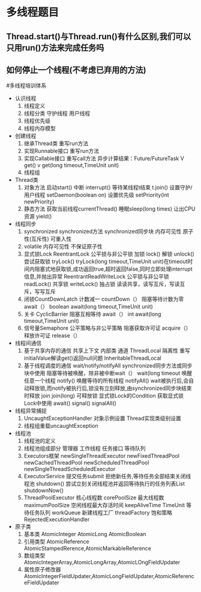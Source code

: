 # 多线程题目
## Thread.start()与Thread.run()有什么区别,我们可以只用run()方法来完成任务吗
## 如何停止一个线程(不考虑已弃用的方法)


#多线程培训体系
- 认识线程
    1. 线程定义
    2. 线程分类
      守护线程
      用户线程
    3. 线程优先级
    4. 线程内存模型
- 创建线程
    1. 继承Thread类 重写run方法
    2. 实现Runnable接口 重写run方法
    3. 实现Callable接口 重写call方法
      异步计算结果：Future/FutureTask
      V get()
      v get(long timeout,TimeUnit unit)
    4. 线程组
- Thread类
    1. 对象方法
      启动start()
      中断 interrupt()
      等待某线程t结束 t.join()
      设置守护/用户线程 setDaemon(boolean on)
      设置优先级 setPriority(int newPriority)
    2. 静态方法
      获取当前线程currentThread()
      睡眠sleep(long times)
      让出CPU资源 yield()
- 线程同步
    1. synchronized
        synchronized方法
        synchronized同步块
        内存可见性
        原子性(互斥性)
        可重入性
    2. volatile
        内存可见性
        不保证原子性
    3. 显式锁Lock
        ReentrantLock
          公平锁与非公平锁
          加锁 lock()
          解锁 unlock()
          尝试获取锁 tryLock()
          tryLock(long timeout,TimeUnit unit)在timeout时间内阻塞式地获取锁,成功返回true,超时返回false,同时立即处理interrupt信息,并抛出异常
        ReentrantReadWriteLock
          公平锁与非公平锁
          readLock() 共享锁
          writeLock() 独占锁
          读读共享，读写互斥，写读互斥，写写互斥
    4. 闭锁CountDownLatch
        计数减一 countDown（）
        阻塞等待计数为零 await（）
        boolean await(long timeout,TimeUnit unit)
    5. 关卡 CyclicBarrier
        阻塞互相等待 await（）
        int await(long timeout,TimeUnit unit)
    6. 信号量Semaphore
        公平策略与非公平策略
        阻塞获取许可证 acquire（）
        释放许可证 release（）
- 线程间通信
    1. 基于共享内存的通信
        共享上下文
        内部类
        通道
        ThreadLocal
          隔离性
          重写initialValue解读get()返回null问题
          InheritableThreadLocal
    2. 基于线程调度的通信
        wait/notify/notifyAll
          synchronized同步方法或同步块中使用
          阻塞等待被唤醒，除非被中断wait（）
          wait(long timeout
          唤醒任意一个线程 notify()
          唤醒等待的所有线程 notifyAll()
          wait被执行后,会自动释放锁,而notify被执行后,锁没有立刻释放,由synchronized同步块结束时释放
        join
          join(long) 可释放锁
        显式锁Lock的Condition
          获取显式锁Lock中使用
          await()
          signal()
          signalAll()
- 线程异常捕捉
    1. UncaughtExceptionHandler
        对象示例设置
        Thread实现类级别设置
    2. 线程组重载uncaughtException
- 线程池
    1. 线程池的定义
    2. 线程池组成部分
        管理器
        工作线程
        任务接口
        等待队列
    3. Executors框架
        newSingleThreadExecutor
        newFixedThreadPool
        newCachedThreadPool
        newScheduledThreadPool
        newSingleThreadScheduledExecutor
    4. ExecutorService
        提交任务submit
        拒绝新任务,等待任务全部结束关闭线程池 shutdown()
        尝试立刻关闭线程池并返回等待执行的任务列表List<Runnable> shutdownNow()
    5. ThreadPoolExecutor
        核心线程数 corePoolSize
        最大线程数 maximumPoolSize
        空闲线程最大存活时间 keepAliveTime
        TimeUnit
        等待任务队列 workQueue
        新建线程工厂 threadFactory
        饱和策略 RejectedExecutionHandler
- 原子类
    1. 基本类
        AtomicInteger
        AtomicLong
        AtomicBoolean
    2. 引用类型
        AtomicReference
        AtomicStampedRerence,AtomicMarkableReference
    3. 数组类型
        AtomicIntegerArray,AtomicLongArray,AtomicLOngFieldUpdater
    4. 属性原子修改器
        AtomicIntegerFieldUpdater,AtomicLongFieldUpdater,AtomicReferenceFieldUpdater
